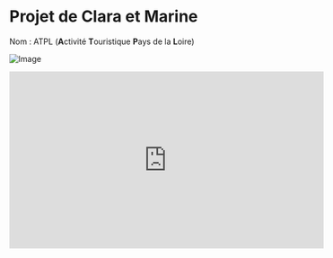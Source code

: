 # Projet de Clara et Marine

Nom : ATPL (**A**ctivité **T**ouristique **P**ays de la **L**oire)

![Image](https://i.imgur.com/UTooj9M.png)

<iframe width="560" height="315" src="https://www.youtube.com/embed/7ZCC7v51VMk" title="YouTube video player" frameborder="0" allow="accelerometer; autoplay; clipboard-write; encrypted-media; gyroscope; picture-in-picture" allowfullscreen></iframe>